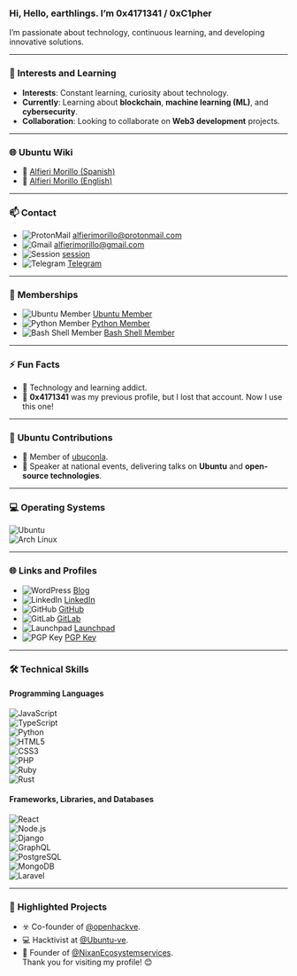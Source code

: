 ### Hi, Hello, earthlings. I’m **0x4171341** / **0xC1pher**  
I’m passionate about technology, continuous learning, and developing innovative solutions.

---

### 🌱 **Interests and Learning**  
- **Interests**: Constant learning, curiosity about technology.  
- **Currently**: Learning about **blockchain**, **machine learning (ML)**, and **cybersecurity**.  
- **Collaboration**: Looking to collaborate on **Web3 development** projects.

---
### 🌐 **Ubuntu Wiki**  
- 🐧 [Alfieri Morillo (Spanish)](https://wiki.ubuntu.com/Alfieri%20Morillo)  
- 🐧 [Alfieri Morillo (English)](https://wiki.ubuntu.com/Alfieri%20Morillo%20En)  
---
### 📫 **Contact**  
- ![ProtonMail](https://img.shields.io/badge/ProtonMail-8B89CC?style=for-the-badge&logo=protonmail&logoColor=white) [alfierimorillo@protonmail.com](mailto:alfierimorillo@protonmail.com)  
- ![Gmail](https://img.shields.io/badge/Gmail-D14836?style=for-the-badge&logo=gmail&logoColor=white) [alfierimorillo@gmail.com](mailto:alfierimorillo@gmail.com)  
- ![Session](https://img.shields.io/badge/Session-000000?style=for-the-badge&logo=session&logoColor=white) [session](05c1776a69e1f9b5991cd2b0752d46f95587d694150da4a42d319f0027185d9445)  
- ![Telegram](https://img.shields.io/badge/Telegram-2CA5E0?style=for-the-badge&logo=telegram&logoColor=white) [Telegram](https://t.me/Ox4171341)  

---

### 🏅 **Memberships**  
- ![Ubuntu Member](https://img.shields.io/badge/Ubuntu%20Member-E95420?style=for-the-badge&logo=ubuntu&logoColor=white) [Ubuntu Member](https://launchpad.net/~ubuntumembers)  
- ![Python Member](https://img.shields.io/badge/Python%20Member-3776AB?style=for-the-badge&logo=python&logoColor=white) [Python Member](https://launchpad.net/~python)  
- ![Bash Shell Member](https://img.shields.io/badge/Bash%20Shell%20Member-4EAA25?style=for-the-badge&logo=gnu-bash&logoColor=white) [Bash Shell Member](https://launchpad.net/~bash-shell)  

---

### ⚡ **Fun Facts**  
- 🤖 Technology and learning addict.  
- 🤡 **0x4171341** was my previous profile, but I lost that account. Now I use this one!

---

### 🌟 **Ubuntu Contributions**  
- 🐧 Member of [ubuconla](https://launchpad.net/~ubuconla).  
- 🎤 Speaker at national events, delivering talks on **Ubuntu** and **open-source technologies**.

---

### 💻 **Operating Systems**  
![Ubuntu](https://img.shields.io/badge/Ubuntu-E95420?style=for-the-badge&logo=ubuntu&logoColor=white)  
![Arch Linux](https://img.shields.io/badge/Arch%20Linux-1793D1?logo=arch-linux&logoColor=white&style=for-the-badge)  

---

### 🌐 **Links and Profiles**  
- ![WordPress](https://img.shields.io/badge/WordPress-%23117AC9.svg?style=for-the-badge&logo=WordPress&logoColor=white) [Blog](https://cyberthrone.wordpress.com)  
- ![LinkedIn](https://img.shields.io/badge/LinkedIn-0077B5?style=for-the-badge&logo=linkedin&logoColor=white) [LinkedIn](https://www.linkedin.com/in/alfierimorillo/)  
- ![GitHub](https://img.shields.io/badge/github-%23121011.svg?style=for-the-badge&logo=github&logoColor=white) [GitHub](https://github.com/0xC1pher)  
- ![GitLab](https://img.shields.io/badge/gitlab-%23181717.svg?style=for-the-badge&logo=gitlab&logoColor=white) [GitLab](https://gitlab.com/0x4171341)  
- ![Launchpad](https://img.shields.io/badge/Launchpad-F4B728?style=for-the-badge&logo=launchpad&logoColor=white) [Launchpad](https://launchpad.net/~alfierimorillo)  
- ![PGP Key](https://img.shields.io/badge/PGP%20Key-0077B6?style=for-the-badge&logo=openpgp&logoColor=white) [PGP Key](https://keyserver.ubuntu.com/pks/lookup?fingerprint=on&op=index&search=0xE5F005A1889B2023B3A43B20DF6CB5768C239A3D)  

---

### 🛠️ **Technical Skills**  

#### **Programming Languages**  
![JavaScript](https://img.shields.io/badge/JavaScript-323330?style=for-the-badge&logo=javascript&logoColor=F7DF1E)  
![TypeScript](https://img.shields.io/badge/TypeScript-007ACC?style=for-the-badge&logo=typescript&logoColor=white)  
![Python](https://img.shields.io/badge/Python-FFD43B?style=for-the-badge&logo=python&logoColor=darkgreen)  
![HTML5](https://img.shields.io/badge/HTML5-E34F26?style=for-the-badge&logo=html5&logoColor=white)  
![CSS3](https://img.shields.io/badge/CSS3-1572B6?style=for-the-badge&logo=css3&logoColor=white)  
![PHP](https://img.shields.io/badge/php-%23777BB4.svg?style=for-the-badge&logo=php&logoColor=white)  
![Ruby](https://img.shields.io/badge/Ruby-CC342D?style=for-the-badge&logo=ruby&logoColor=white)  
![Rust](https://img.shields.io/badge/Rust-000000?style=for-the-badge&logo=rust&logoColor=white) 

#### **Frameworks, Libraries, and Databases**  
![React](https://img.shields.io/badge/React-20232A?style=for-the-badge&logo=react&logoColor=61DAFB)  
![Node.js](https://img.shields.io/badge/Node.js-339933?style=for-the-badge&logo=nodedotjs&logoColor=white)  
![Django](https://img.shields.io/badge/Django-092E20?style=for-the-badge&logo=django&logoColor=green)  
![GraphQL](https://img.shields.io/badge/GraphQl-E10098?style=for-the-badge&logo=graphql&logoColor=white)  
![PostgreSQL](https://img.shields.io/badge/PostgreSQL-316192?style=for-the-badge&logo=postgresql&logoColor=white)  
![MongoDB](https://img.shields.io/badge/mongodb-%234ea94b.svg?style=for-the-badge&logo=mongodb&logoColor=white)  
![Laravel](https://img.shields.io/badge/laravel-%23FF2D20.svg?style=for-the-badge&logo=laravel&logoColor=white)  

---

### 🚀 **Highlighted Projects**  
- ☣️ Co-founder of [@openhackve](https://github.com/openhackve).  
- 💻 Hacktivist at [@Ubuntu-ve](https://github.com/Ubuntu-ve).  
- 💬 Founder of [@NixanEcosystemservices](https://github.com/NixanEcosystemservices).  
Thank you for visiting my profile! 😊  
